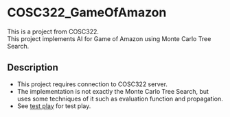 # COSC322_GameOfAmazon
This is a project from COSC322.  
This project implements AI for Game of Amazon using Monte Carlo Tree Search. 

## Description
- This project requires connection to COSC322 server. 
- The implementation is not exactly the Monte Carlo Tree Search, but uses some techniques of it such as evaluation function and propagation.  
- See [test play](https://youtu.be/HFeifvnqEVI 'Game of Amazon Test Play') for test play. 
